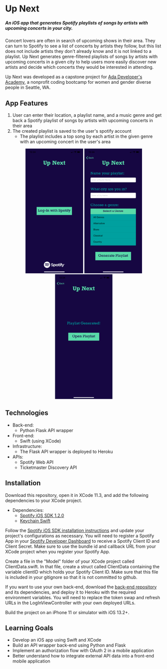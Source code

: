 # Up Next
##### An iOS app that generates Spotify playlists of songs by artists with upcoming concerts in your city.

Concert lovers are often in search of upcoming shows in their area. They can turn to Spotify to see a list of concerts by artists they follow, but this list does not include artists they don't already know and it is not linked to a playlist. Up Next generates genre-filtered playlists of songs by artists with upcoming concerts in a given city to help users more easily discover new artists and decide which concerts they would be interested in attending.

Up Next was developed as a capstone project for [Ada Developer's Academy](https://adadevelopersacademy.org/), a nonprofit coding bootcamp for women and gender diverse people in Seattle, WA.

## App Features
1.  User can enter their location, a playlist name, and a music genre and get back a Spotify playlist of songs by artists with upcoming concerts in their area
2.  The created playlist is saved to the user's spotify account
    - The playlist includes a top song by each artist in the given genre with an upcoming concert in the user's area

<p align="center"> 
  <img height="400" src="https://github.com/michaela260/up-next-backend/blob/master/images/LogIn.png" alt="LogIn Screen">
  <img height="400" src="https://github.com/michaela260/up-next-backend/blob/master/images/Form.png" alt="Form Screen">
  <img height="400" src="https://github.com/michaela260/up-next-backend/blob/master/images/PlaylistGenerated.png" alt="Confirmation Screen">
</p>

## Technologies
- Back-end:
  - Python Flask API wrapper
- Front-end:
  - Swift (using XCode)
- Infrastructure:
  - The Flask API wrapper is deployed to Heroku
- APIs:
  - Spotify Web API
  - Ticketmaster Discovery API

## Installation
Download this repository, open it in XCode 11.3, and add the following dependencies to your XCode project.
  - Dependencies:
    - [Spotify iOS SDK 1.2.0](https://developer.spotify.com/documentation/ios/quick-start/)
    - [Keychain Swift](https://github.com/evgenyneu/keychain-swift)

Follow the [Spotify iOS SDK installation instructions](https://developer.spotify.com/documentation/ios/quick-start/) and update your project's configurations as necessary. You will need to register a Spotify App in your [Spotify Developer Dashboard](https://developer.spotify.com/dashboard/login) to receive a Spotify Client ID and Client Secret. Make sure to use the bundle id and callback URL from your XCode project when you register your Spotify App.

Create a file in the "Model" folder of your XCode project called ClientData.swift. In that file, create a struct called ClientData containing the variable clientID which holds your Spotify Client ID. Make sure that this file is included in your gitignore so that it is not committed to github.

If you want to use your own back-end, download the [back-end repository](https://github.com/michaela260/up-next-backend) and its dependencies, and deploy it to Heroku with the required environment variables. You will need to replace the token swap and refresh URLs in the LogInViewController with your own deployed URLs.

Build the project on an iPhone 11 or simulator with iOS 13.2+.

## Learning Goals
- Develop an iOS app using Swift and XCode
- Build an API wrapper back-end using Python and Flask
- Implement an authorization flow with OAuth 2 in a mobile application
- Better understand how to integrate external API data into a front-end mobile application